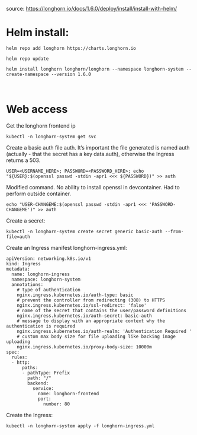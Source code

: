 source: https://longhorn.io/docs/1.6.0/deploy/install/install-with-helm/

# Helm install:
```fish
helm repo add longhorn https://charts.longhorn.io
```

```fish
helm repo update
```

```fish
helm install longhorn longhorn/longhorn --namespace longhorn-system --create-namespace --version 1.6.0
```
<br>

# Web access
Get the longhorn frontend ip
```fish
kubectl -n longhorn-system get svc
```

Create a basic auth file auth. It’s important the file generated is named auth (actually - that the secret has a key data.auth), otherwise the Ingress returns a 503.
```fish
USER=<USERNAME_HERE>; PASSWORD=<PASSWORD_HERE>; echo "${USER}:$(openssl passwd -stdin -apr1 <<< ${PASSWORD})" >> auth
```
Modified command. No ability to install openssl in devcontainer. Had to perform outside container.
```fish
echo "USER-CHANGEME:$(openssl passwd -stdin -apr1 <<< 'PASSWORD-CHANGEME')" >> auth
```

Create a secret:
```fish
kubectl -n longhorn-system create secret generic basic-auth --from-file=auth
```

Create an Ingress manifest longhorn-ingress.yml:
```fish
apiVersion: networking.k8s.io/v1
kind: Ingress
metadata:
  name: longhorn-ingress
  namespace: longhorn-system
  annotations:
    # type of authentication
    nginx.ingress.kubernetes.io/auth-type: basic
    # prevent the controller from redirecting (308) to HTTPS
    nginx.ingress.kubernetes.io/ssl-redirect: 'false'
    # name of the secret that contains the user/password definitions
    nginx.ingress.kubernetes.io/auth-secret: basic-auth
    # message to display with an appropriate context why the authentication is required
    nginx.ingress.kubernetes.io/auth-realm: 'Authentication Required '
    # custom max body size for file uploading like backing image uploading
    nginx.ingress.kubernetes.io/proxy-body-size: 10000m
spec:
  rules:
  - http:
      paths:
      - pathType: Prefix
        path: "/"
        backend:
          service:
            name: longhorn-frontend
            port:
              number: 80
```

Create the Ingress:

```fish
kubectl -n longhorn-system apply -f longhorn-ingress.yml
```
